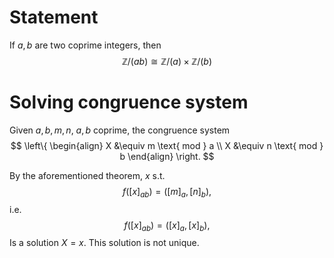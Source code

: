 # Statement

If $a,b$ are two coprime integers, then
$$
\mathbb{Z} / (ab) \cong \mathbb{Z} / (a) \times \mathbb{Z} / (b)
$$


# Solving congruence system

Given $a,b,m, n$, $a,b$ coprime, the congruence system
$$
\left\{ 
\begin{align}
X &\equiv m \text{ mod } a \\
X &\equiv n \text{ mod } b
\end{align}
\right.
$$

By the aforementioned theorem, $x$ s.t.
$$ f([x]_{ab}) = ([m]_a, [n]_b), $$
i.e.
$$ f([x]_{ab}) = ([x]_a, [x]_b), $$
Is a solution $X=x$. This solution is not unique.